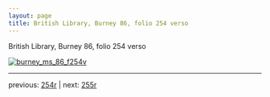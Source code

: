 ```yaml
---
layout: page
title: British Library, Burney 86, folio 254 verso
---
```


British Library, Burney 86, folio 254 verso

[![burney_ms_86_f254v](http://www.homermultitext.org/iipsrv?IIIF=/project/homer/pyramidal/deepzoom/bl/burney86imgs/v1/burney_ms_86_f254v.tif/full/800,/0/default.jpg)](http://www.homermultitext.org/ict2/?urn=urn:cite2:bl:burney86imgs.v1:burney_ms_86_f254v) 

---

previous:  [254r](../254r/) | next: [255r](../255r/)